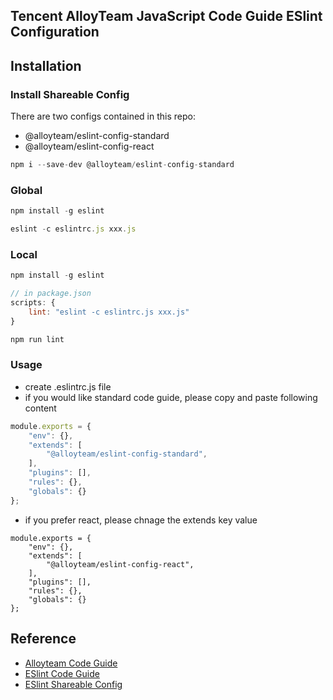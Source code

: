 ## Tencent AlloyTeam JavaScript Code Guide ESlint Configuration

## Installation

### Install Shareable Config

There are two configs contained in this repo:
* @alloyteam/eslint-config-standard
* @alloyteam/eslint-config-react

```javascript
npm i --save-dev @alloyteam/eslint-config-standard
```


### Global

```javascript
npm install -g eslint

eslint -c eslintrc.js xxx.js
```

### Local

```javascript
npm install -g eslint

// in package.json
scripts: {
	lint: "eslint -c eslintrc.js xxx.js"
}

npm run lint
```

### Usage

* create .eslintrc.js file
* if you would like standard code guide, please copy and paste following content

```javascript
module.exports = {
    "env": {},
    "extends": [
        "@alloyteam/eslint-config-standard",
    ],
    "plugins": [],
    "rules": {},
    "globals": {}
};
```

* if you prefer react, please chnage the extends key value

```javasciprt
module.exports = {
    "env": {},
    "extends": [
        "@alloyteam/eslint-config-react",
    ],
    "plugins": [],
    "rules": {},
    "globals": {}
};
```




## Reference 
* [Alloyteam Code Guide](http://alloyteam.github.io/CodeGuide)
* [ESlint Code Guide](http://eslint.org/docs/user-guide/configuring)
* [ESlint Shareable Config](http://eslint.org/docs/developer-guide/shareable-configs)
